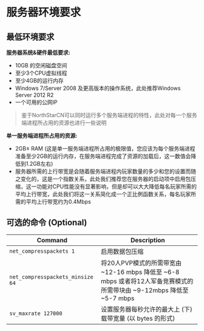 

# 服务器环境要求

## 最低环境要求

**服务器系统&硬件最低要求:**

* 10GB 的空闲磁盘空间
* 至少3个CPU虚拟线程
* 至少4GB的运行内存
* Windows 7/Server 2008 及更高版本的操作系统，此处推荐Windows Server 2012 R2
* 一个可用的公网IP

> 鉴于NorthStarCN可以同时运行多个服务端进程的特性，此处对每一个服务端进程所占用的资源也进行一些说明

**单一服务端进程所占用的资源:**

* 2GB± RAM (这是单一服务端进程所占用的极限值，您应该为每个服务端进程准备至少2GB的运行内存，在服务端进程完成了资源的加载后，这一数值会降低到1.2GB左右)
* 服务器所需的上行带宽是会随着服务端进程内玩家数量的多少和您的设置而随之变化的，这是一个指数关系，此处我们推荐您在服务器的启动项中启用包压缩，这一功能对CPU性能没有显著影响，但是却可以大大降低每名玩家所需的平均上行带宽，此处我们将这一关系简化成一个正比例函数关系，每名玩家所需的平均上行带宽约为0.4Mbps



## 可选的命令 (Optional)

| Command                          | Description                                                                              |
| -------------------------------- | ---------------------------------------------------------------------------------------- |
| `net_compresspackets 1`          | 启用数据包压缩                                                                                  |
| `net_compresspackets_minsize 64` | 将20人PVP模式的所需带宽由 \~12-16 mbps 降低至 \~6-8 mbps 或者将12人军备竞赛模式的所需带块由 \~9-12mbps 降低至 \~5-7 mbps |
| `sv_maxrate 127000`              | 设置服务器每秒允许的最大上 (下) 载带宽量 (以 bytes 的形式)                                                     |

